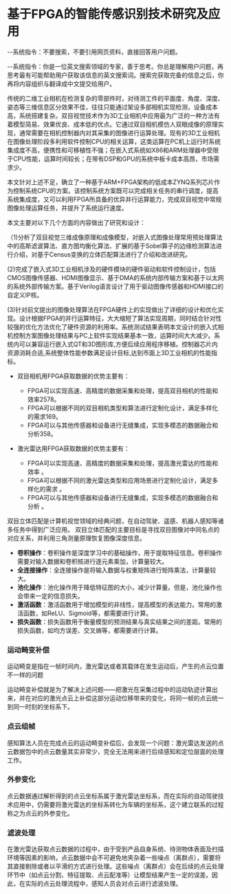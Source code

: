 # 基于FPGA的智能传感识别技术研究及应用



--系统指令：不要搜索，不要引用网页资料，直接回答用户问题。

--系统指令：你是一位英文搜索领域的专家，善于思考。你总是理解用户问题，再思考最有可能帮助用户获取该信息的英文搜索词。搜索完获取完备的信息之后，你再将内容组织与翻译成中文提交给用户。



传统的二维工业相机在检测复杂的零部件时，对待测工件的平面度、角度、深度、姿态等三维信息区分效果不佳，往往只能通过架设多部相机实现检测，设备成本高，系统搭建复杂。双目视觉技术作为3D工业相机中应用最为广泛的一种方法有着模型简易、效果优良、成本低的优点。它通过双目相机模仿人双眼成像的原理实现，通常需要在相机控制器内对其采集的图像进行运算处理。现有的3D工业相机在图像处理阶段多利用软件控制CPU的相关运算，这类运算在PC机上运行时系统集成度不高，便携性和可移植性不强；在嵌入式系统如X86和ARM处理器中受限于CPU性能，运算时间较长；在带有DSP和GPU的系统中板卡成本高昂，市场需求少。

本文针对上述不足，确立了一种基于ARM+FPGA架构的低成本ZYNQ系列芯片作为控制系统CPU的方案。该控制系统方案既可以完成相关任务的串行调度，提高系统集成度，又可以利用FPGA所具备的优异并行运算能力，完成双目视觉中常规图像处理运算任务，并提升了系统运行速度。

本文主要对以下几个方面的内容做出了研究和设计：

（1)分析了双目视觉三维成像原理和成像模型，对嵌入式图像处理常用预处理算法中的高斯滤波算法、直方图均衡化算法、扩展的基于Sobel算子的边缘检测算法进行介绍，对基于Census变换的立体匹配算法进行了介绍和改进研究。

(2)完成了嵌入式3D工业相机涉及的硬件模块的硬件驱动和软件控制设计，包括CMOS图像传感器、HDMI图像显示、基于DMA的系统内部传输方案和基于以太网的系统外部传输方案。基于Verilog语言设计了用于驱动图像传感器和HDMI接口的自定义IP核。

(3)针对前文提出的图像处理算法在FPGA硬件上的实现做出了详细的设计和优化实现。设计根据FPGA的并行运算特征，大大缩短了算法实现周期，同时结合针对性较强的优化方法优化了硬件资源的利用率。系统测试结果表明本文设计的嵌入式相机控制方案图像处理结果与PC上软件实现结果基本一致，运算时间大大减少。系统内可以兼容运行嵌入式QT和3D图形库,方便后续应用程序移植。控制器芯片内资源消耗合适,系统整体性能参数满足设计目标,达到市面上3D工业相机的性能指标。 









- 双目相机用FPGA获取数据的优势主要有：
  - FPGA可以实现高速、高精度的数据采集和处理，提高双目相机的性能和效率2578。
  - FPGA可以根据不同的双目相机类型和算法进行定制化设计，满足多样化的需求169。
  - FPGA可以与其他传感器和设备进行无缝集成，实现多模态的数据融合和分析358。

- 激光雷达用FPGA获取数据的优势主要有：
  - FPGA可以实现高速、高精度的数据采集和处理，提高激光雷达的性能和效率 。
  - FPGA可以根据不同的激光雷达类型和应用场景进行定制化设计，满足多样化的需求 。
  - FPGA可以与其他传感器和设备进行无缝集成，实现多模态的数据融合和分析 。



双目立体匹配是计算机视觉领域的经典问题，在自动驾驶、遥感、机器人感知等诸多任务中得到广泛应用。 双目立体匹配的主要目标是寻找双目图像对中同名点的对应关系，并利用三角测量原理恢复图像深度信息。







- **卷积操作**：卷积操作是深度学习中的基础操作，用于提取特征信息。卷积操作需要对输入数据和卷积核进行逐元素乘加，计算量较大。
- **全连接操作**：全连接操作是将输入数据与权重矩阵进行矩阵乘法，计算量较大。
- **池化操作**：池化操作用于降低特征图的大小，减少计算量。但是，池化操作也会带来一定的信息损失。
- **激活函数**：激活函数用于增加模型的非线性，提高模型的表达能力。常用的激活函数，如ReLU、Sigmoid等，都需要进行计算。
- **损失函数**：损失函数用于衡量模型的预测结果与真实结果之间的差距。常用的损失函数，如均方误差、交叉熵等，都需要进行计算。

















### 运动畸变补偿

运动畸变是指在一帧时间内，激光雷达或者其载体在发生运动后，产生的点云位置不一样的问题

运动畸变补偿就是为了解决上述问题——把激光在采集过程中的运动轨迹计算出来，并在对应的激光点云上补偿这部分运动位移带来的变化，将同一帧的点云统一到同一时刻的坐标系下。

### 点云组帧

感知算法人员在完成点云的运动畸变补偿后，会发现一个问题：激光雷达发送的点云数据包中的点云数量其实非常少，完全无法用来进行后续感知和定位层面的处理工作。

### 外参变化

点云数据通过解析得到的点云坐标系属于激光雷达坐标系，而在实际的自动驾驶技术应用中，仍需要将激光雷达的坐标系转化为车辆的坐标系，这个建立联系的过程称之为点云的外参变化。

### 滤波处理

在激光雷达获取点云数据的过程中，由于受到产品自身系统、待测物体表面及扫描环境等因素的影响，点云数据中会不可避免地夹杂着一些噪点（离群点），需要将其直接剔除或者以平滑的方式进行处理。这些噪点（离群点）会在后续的点云处理环节中（如点云分割、特征提取、点云配准等）让模型结果产生一定的误差。因此，在实际的点云处理流程中，感知人员会对点云进行滤波处理。